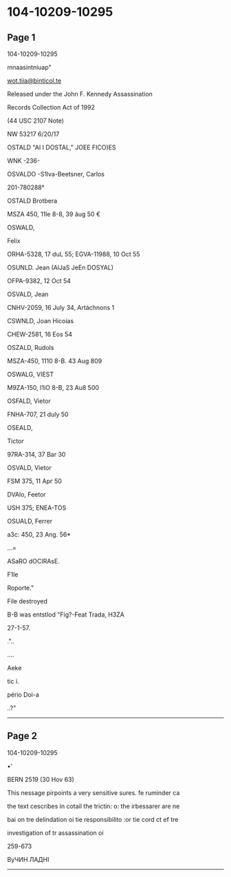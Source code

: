 # 104-10209-10295

## Page 1

104-10209-10295

mnaasintniuap"

wot.tiia@binticol.te

Released under the John F. Kennedy Assassination

Records Collection Act of 1992

(44 USC 2107 Note)

NW 53217 6/20/17

OSTALD "AI I DOSTAL," JOEE FICO)ES

WNK -236-

OSVALDO -S1lva-Beetsner, Carlos

201-780288°

OSTALD Brotbera

MSZA 450, 11le 8-8, 39 âug 50 €

OSWALD,

Felix

ORHA-5328, 17 duL 55; EGVA-11988, 10 Oct 55

OSUNLD. Jean (AlJaS JeEn DOSYAL)

OFPA-9382, 12 Oct 54

OSVALD, Jean

CNHV-2059, 16 July 34, Artáchnons 1

CSWNLD, Joan Hicoias

CHEW-2581, 16 Eos 54

OSZALD, Rudols

MSZA-450, 1110 8-B. 43 Aug 809

OSWALG, VIEST

M9ZA-150, I1iO 8-B, 23 Au8 500

OSFALD, Vietor

FNHA-707, 21 duly 50

OSEALD,

Tictor

97RA-314, 37 Bar 30

OSVALD, Vietor

FSM 375, 11 Арг 50

DVAlo, Feetor

USH 375; ENEA-TOS

OSUALD, Ferrer

a3c: 450, 23 Ang. 56*

...=

ASaRO dOCIRAsE.

F1le

Roporte."

File destroyed

B-B was entstlod "Fig?-Feat Trada, H3ZA

27-1-57.

."..

....

Aeke

tic i.

pério Doi-a

..?"

---

## Page 2

104-10209-10295

•'

BERN 2519 (30 Hov 63)

This nessage pirpoints a very sensitive sures. fe ruminder ca

the text cescribes in cotail the trictin: o: the irbessarer are ne

bai on tre delindation oi tie responsibilito :or tie cord ct ef tre

investigation of tr assassination oi

259-673

ВуЧИН ЛАДНІ

---


